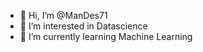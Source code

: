 - 👋 Hi, I’m @ManDes71
- 👀 I’m interested in Datascience
- 🌱 I’m currently learning Machine Learning
<!---
ManDes71/ManDes71 is a ✨ special ✨ repository because its `README.md` (this file) appears on your GitHub profile.
You can click the Preview link to take a look at your changes.
--->

